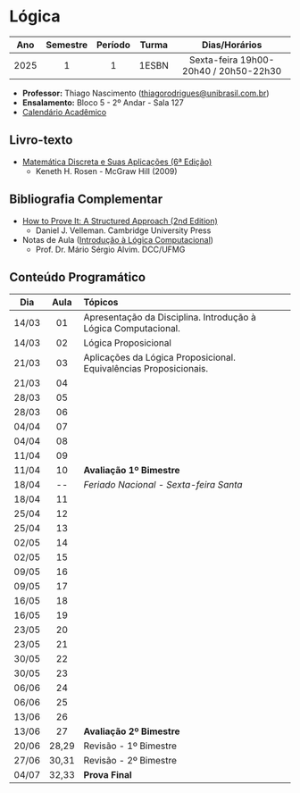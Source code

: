 # Lógica
| Ano      | Semestre | Período | Turma | Dias/Horários |
| :------: | :------: | :-----: | :---: | :---: |
| 2025      | 1       | 1        | 1ESBN | Sexta-feira 19h00-20h40 / 20h50-22h30 |

- **Professor:** Thiago Nascimento (thiagorodrigues@unibrasil.com.br)
- **Ensalamento:** Bloco 5 - 2º Andar - Sala 127
- [Calendário Acadêmico](https://www.unibrasil.com.br/wp-content/uploads/2024/12/Calendario-GRADUACAO-PRESENCIAL-2025-UNIBRASIL.pdf)

## Livro-texto
- [Matemática Discreta e Suas Aplicações (6ª Edição)](https://www.amazon.com.br/Matem%C3%A1tica-Discreta-Aplica%C3%A7%C3%B5es-Kenneth-Rosen/dp/8577260364)
    - Keneth H. Rosen - McGraw Hill (2009)

## Bibliografia Complementar
- [How to Prove It: A Structured Approach (2nd Edition)](https://users.metu.edu.tr/serge/courses/111-2011/textbook-math111.pdf)
    - Daniel J. Velleman. Cambridge University Press
- Notas de Aula ([Introdução à Lógica Computacional](https://msalvimjr.github.io/webpage-dcc/teaching/ilc/))
    - Prof. Dr. Mário Sérgio Alvim. DCC/UFMG  

## Conteúdo Programático
| Dia   | Aula   | Tópicos |
| :----:| :----: | :----     |
| 14/03 | 01     | Apresentação da Disciplina. Introdução à Lógica Computacional.  |
| 14/03 | 02     | Lógica Proposicional  |
| 21/03 | 03     | Aplicações da Lógica Proposicional. Equivalências Proposicionais. |
| 21/03 | 04     |            |
| 28/03 | 05     |            |
| 28/03 | 06     |            |
| 04/04 | 07     |            |
| 04/04 | 08     |            |
| 11/04 | 09     |            |
| 11/04 | 10     | **Avaliação 1º Bimestre**  |
| 18/04 | --     |  _Feriado Nacional - Sexta-feira Santa_   |
| 18/04 | 11     |  |
| 25/04 | 12     |            |
| 25/04 | 13     |            |
| 02/05 | 14     |            |
| 02/05 | 15     |            |
| 09/05 | 16     |            |
| 09/05 | 17     |            |
| 16/05 | 18     |            |
| 16/05 | 19     |            |
| 23/05 | 20     |            |
| 23/05 | 21     |            |
| 30/05 | 22     |            |
| 30/05 | 23     |            |
| 06/06 | 24     |            |
| 06/06 | 25     |            |
| 13/06 | 26     |            |
| 13/06 | 27     | **Avaliação 2º Bimestre**           |
| 20/06 | 28,29 | Revisão - 1º Bimestre |
| 27/06 | 30,31 | Revisão - 2º Bimestre |
| 04/07 | 32,33 | **Prova Final** |
